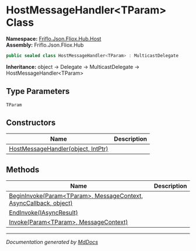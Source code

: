 ﻿<!--  
  <auto-generated>   
    The contents of this file were generated by a tool.  
    Changes to this file may be list if the file is regenerated  
  </auto-generated>   
-->

# HostMessageHandler\<TParam\> Class

**Namespace:** [Friflo.Json.Fliox.Hub.Host](../index.md)  
**Assembly:** Friflo.Json.Fliox.Hub

```csharp
public sealed class HostMessageHandler<TParam> : MulticastDelegate
```

**Inheritance:** object → Delegate → MulticastDelegate → HostMessageHandler\<TParam\>

## Type Parameters

`TParam`

## Constructors

| Name                                                        | Description |
| ----------------------------------------------------------- | ----------- |
| [HostMessageHandler(object, IntPtr)](constructors/index.md) |             |

## Methods

| Name                                                                                          | Description |
| --------------------------------------------------------------------------------------------- | ----------- |
| [BeginInvoke(Param\<TParam\>, MessageContext, AsyncCallback, object)](methods/BeginInvoke.md) |             |
| [EndInvoke(IAsyncResult)](methods/EndInvoke.md)                                               |             |
| [Invoke(Param\<TParam\>, MessageContext)](methods/Invoke.md)                                  |             |

___

*Documentation generated by [MdDocs](https://github.com/ap0llo/mddocs)*
